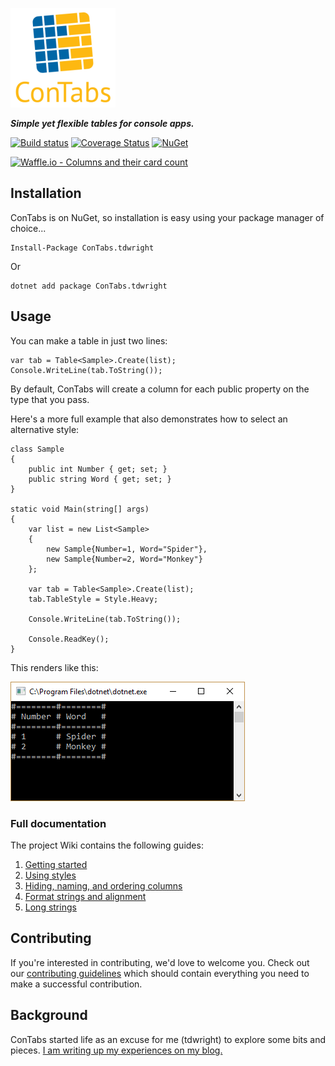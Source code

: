 ![ConTabs logo](RepoAssets/contabs%20logo.png?raw=true)

***Simple yet flexible tables for console apps.***

[![Build status](https://ci.appveyor.com/api/projects/status/vv7d29f86a534tw2/branch/master?svg=true)](https://ci.appveyor.com/project/tdwright/contabs/branch/master)
[![Coverage Status](https://coveralls.io/repos/github/tdwright/contabs/badge.svg?branch=master)](https://coveralls.io/github/tdwright/contabs?branch=master)
[![NuGet](https://img.shields.io/nuget/dt/ConTabs.tdwright.svg?style=plastic)](https://www.nuget.org/packages/ConTabs.tdwright/)

[![Waffle.io - Columns and their card count](https://badge.waffle.io/tdwright/contabs.svg?columns=all)](https://waffle.io/tdwright/contabs)

## Installation

ConTabs is on NuGet, so installation is easy using your package manager of choice...

    Install-Package ConTabs.tdwright

Or

    dotnet add package ConTabs.tdwright

## Usage

You can make a table in just two lines:

    var tab = Table<Sample>.Create(list);
    Console.WriteLine(tab.ToString());

By default, ConTabs will create a column for each public property on the type that you pass.

Here's a more full example that also demonstrates how to select an alternative style:

	class Sample
	{
		public int Number { get; set; }
		public string Word { get; set; }
	}

	static void Main(string[] args)
	{
		var list = new List<Sample>
		{
			new Sample{Number=1, Word="Spider"},
			new Sample{Number=2, Word="Monkey"}
		};

		var tab = Table<Sample>.Create(list);
		tab.TableStyle = Style.Heavy;

		Console.WriteLine(tab.ToString());

		Console.ReadKey();
	}

This renders like this:

![A table in a console window](RepoAssets/Example-Basic-Heavy.PNG?raw=true)

### Full documentation

The project Wiki contains the following guides:

1. [Getting started](https://github.com/tdwright/contabs/wiki/1.-Getting-started-with-ConTabs)
2. [Using styles](https://github.com/tdwright/contabs/wiki/2.-Styling-your-table)
3. [Hiding, naming, and ordering columns](https://github.com/tdwright/contabs/wiki/3.-Working-with-columns)
4. [Format strings and alignment](https://github.com/tdwright/contabs/wiki/4.-Format-strings-and-alignment)
5. [Long strings](https://github.com/tdwright/contabs/wiki/5.-Handling-long-strings)

## Contributing

If you're interested in contributing, we'd love to welcome you. Check out our [contributing guidelines](CONTRIBUTING.md) which should contain everything you need to make a successful contribution.


## Background

ConTabs started life as an excuse for me (tdwright) to explore some bits and pieces. [I am writing up my experiences on my blog.](http://blog.tdwright.co.uk/series/modern-dotnet-dev-contabs/)

